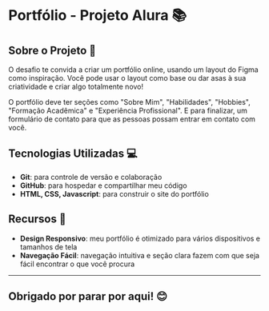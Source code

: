 **Portfólio - Projeto Alura 📚**
=====================

**Sobre o Projeto 🤔**
--------------------

O desafio te convida a criar um portfólio online, usando um layout do Figma como inspiração. Você pode usar o layout como base ou dar asas à sua criatividade e criar algo totalmente novo!

O portfólio deve ter seções como "Sobre Mim", "Habilidades", "Hobbies", "Formação Acadêmica" e "Experiência Profissional". E para finalizar, um formulário de contato para que as pessoas possam entrar em contato com você.

**Tecnologias Utilizadas 💻**
---------------------

* **Git**: para controle de versão e colaboração
* **GitHub**: para hospedar e compartilhar meu código
* **HTML, CSS, Javascript**: para construir o site do portfólio

**Recursos 🎊**
-------------

* **Design Responsivo**: meu portfólio é otimizado para vários dispositivos e tamanhos de tela
* **Navegação Fácil**: navegação intuitiva e seção clara fazem com que seja fácil encontrar o que você procura

--------------------------------
**Obrigado por parar por aqui! 😊**
--------------------------------
